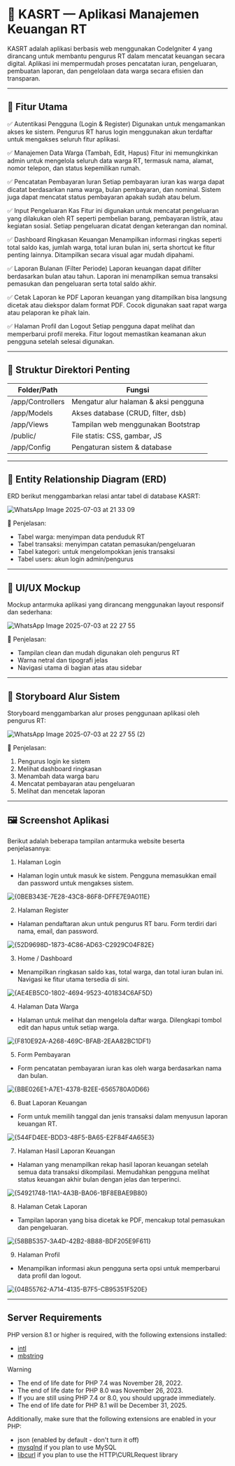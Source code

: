 # 💼 KASRT — Aplikasi Manajemen Keuangan RT

KASRT adalah aplikasi berbasis web menggunakan CodeIgniter 4 yang dirancang untuk membantu pengurus RT dalam mencatat keuangan secara digital. Aplikasi ini mempermudah proses pencatatan iuran, pengeluaran, pembuatan laporan, dan pengelolaan data warga secara efisien dan transparan.

---

## 📌 Fitur Utama

✅ Autentikasi Pengguna (Login & Register)
Digunakan untuk mengamankan akses ke sistem. Pengurus RT harus login menggunakan akun terdaftar untuk mengakses seluruh fitur aplikasi.

✅ Manajemen Data Warga (Tambah, Edit, Hapus)
Fitur ini memungkinkan admin untuk mengelola seluruh data warga RT, termasuk nama, alamat, nomor telepon, dan status kepemilikan rumah.

✅ Pencatatan Pembayaran Iuran
Setiap pembayaran iuran kas warga dapat dicatat berdasarkan nama warga, bulan pembayaran, dan nominal. Sistem juga dapat mencatat status pembayaran apakah sudah atau belum.

✅ Input Pengeluaran Kas
Fitur ini digunakan untuk mencatat pengeluaran yang dilakukan oleh RT seperti pembelian barang, pembayaran listrik, atau kegiatan sosial. Setiap pengeluaran dicatat dengan keterangan dan nominal.

✅ Dashboard Ringkasan Keuangan
Menampilkan informasi ringkas seperti total saldo kas, jumlah warga, total iuran bulan ini, serta shortcut ke fitur penting lainnya. Ditampilkan secara visual agar mudah dipahami.

✅ Laporan Bulanan (Filter Periode)
Laporan keuangan dapat difilter berdasarkan bulan atau tahun. Laporan ini menampilkan semua transaksi pemasukan dan pengeluaran serta total saldo akhir.

✅ Cetak Laporan ke PDF
Laporan keuangan yang ditampilkan bisa langsung dicetak atau diekspor dalam format PDF. Cocok digunakan saat rapat warga atau pelaporan ke pihak lain.

✅ Halaman Profil dan Logout
Setiap pengguna dapat melihat dan memperbarui profil mereka. Fitur logout memastikan keamanan akun pengguna setelah selesai digunakan.

---

## 📂 Struktur Direktori Penting

| Folder/Path      | Fungsi                                |
| ---------------- | ------------------------------------- |
| /app/Controllers | Mengatur alur halaman & aksi pengguna |
| /app/Models      | Akses database (CRUD, filter, dsb)    |
| /app/Views       | Tampilan web menggunakan Bootstrap    |
| /public/         | File statis: CSS, gambar, JS          |
| /app/Config      | Pengaturan sistem & database          |

---

## 🧐 Entity Relationship Diagram (ERD)

ERD berikut menggambarkan relasi antar tabel di database KASRT:

![WhatsApp Image 2025-07-03 at 21 33 09](https://github.com/user-attachments/assets/82bbf40b-0dd8-47d4-a532-b70f0a050269)


📌 Penjelasan:

* Tabel warga: menyimpan data penduduk RT
* Tabel transaksi: menyimpan catatan pemasukan/pengeluaran
* Tabel kategori: untuk mengelompokkan jenis transaksi
* Tabel users: akun login admin/pengurus

---

## 📱 UI/UX Mockup

Mockup antarmuka aplikasi yang dirancang menggunakan layout responsif dan sederhana:

![WhatsApp Image 2025-07-03 at 22 27 55](https://github.com/user-attachments/assets/8551d2d4-854b-4cb1-8af6-2bea640679a5)


📌 Penjelasan:

* Tampilan clean dan mudah digunakan oleh pengurus RT
* Warna netral dan tipografi jelas
* Navigasi utama di bagian atas atau sidebar

---

## 🦾 Storyboard Alur Sistem

Storyboard menggambarkan alur proses penggunaan aplikasi oleh pengurus RT:

![WhatsApp Image 2025-07-03 at 22 27 55 (2)](https://github.com/user-attachments/assets/c1c82ce7-cdc3-4a29-9fb7-102a8d991560)


📌 Penjelasan:

1. Pengurus login ke sistem
2. Melihat dashboard ringkasan
3. Menambah data warga baru
4. Mencatat pembayaran atau pengeluaran
5. Melihat dan mencetak laporan

---

## 🖼️ Screenshot Aplikasi

Berikut adalah beberapa tampilan antarmuka website beserta penjelasannya:

1. Halaman Login

- Halaman login untuk masuk ke sistem. Pengguna memasukkan email dan password untuk mengakses sistem.
  
![{0BEB343E-7E28-43C8-86F8-DFFE7E9A011E}](https://github.com/user-attachments/assets/0958ffe5-d4ac-4309-a150-97124484b2df)

2. Halaman Register

- Halaman pendaftaran akun untuk pengurus RT baru. Form terdiri dari nama, email, dan password.
  
![{52D9698D-1873-4C86-AD63-C2929C04F82E}](https://github.com/user-attachments/assets/615581ec-9ef7-412f-b889-1825ace74a40)

3. Home / Dashboard

- Menampilkan ringkasan saldo kas, total warga, dan total iuran bulan ini. Navigasi ke fitur utama tersedia di sini.
  
![{AE4EB5C0-1802-4694-9523-401834C6AF5D}](https://github.com/user-attachments/assets/f80784f4-474c-421f-8962-fdaddf54f338)

4. Halaman Data Warga

- Halaman untuk melihat dan mengelola daftar warga. Dilengkapi tombol edit dan hapus untuk setiap warga.
  
![{F810E92A-A268-469C-BFAB-2EAA82BC1DF1}](https://github.com/user-attachments/assets/953648de-853b-402a-b233-8279189bf0ec)

5. Form Pembayaran

- Form pencatatan pembayaran iuran kas oleh warga berdasarkan nama dan bulan.
  
![{BBE026E1-A7E1-4378-B2EE-6565780A0D66}](https://github.com/user-attachments/assets/8e575833-4cf0-47de-a415-feaa9d15cc7c)

6. Buat Laporan Keuangan

- Form untuk memilih tanggal dan jenis transaksi dalam menyusun laporan keuangan RT.
  
![{544FD4EE-BDD3-48F5-BA65-E2F84F4A65E3}](https://github.com/user-attachments/assets/826a0a1a-6177-48aa-bcb2-6908077c27e3)

7. Halaman Hasil Laporan Keuangan

- Halaman yang menampilkan rekap hasil laporan keuangan setelah semua data transaksi dikompilasi. Memudahkan pengguna melihat status keuangan akhir bulan dengan jelas dan terperinci.
  
![{54921748-11A1-4A3B-BA06-1BF8EBAE9B80}](https://github.com/user-attachments/assets/5285ac4f-db52-4193-9a08-769608fb83a8)

8. Halaman Cetak Laporan
   
- Tampilan laporan yang bisa dicetak ke PDF, mencakup total pemasukan dan pengeluaran.
  
![{58BB5357-3A4D-42B2-8B88-BDF205E9F611}](https://github.com/user-attachments/assets/49f497cd-a112-437b-ad23-e00a35d99877)

9. Halaman Profil

- Menampilkan informasi akun pengguna serta opsi untuk memperbarui data profil dan logout.
  
![{04B55762-A714-4135-B7F5-CB95351F520E}](https://github.com/user-attachments/assets/bc91b356-5710-4ac9-9509-4a7d86aba50c)

---


## Server Requirements

PHP version 8.1 or higher is required, with the following extensions installed:

- [intl](http://php.net/manual/en/intl.requirements.php)
- [mbstring](http://php.net/manual/en/mbstring.installation.php)

> [!WARNING]
> - The end of life date for PHP 7.4 was November 28, 2022.
> - The end of life date for PHP 8.0 was November 26, 2023.
> - If you are still using PHP 7.4 or 8.0, you should upgrade immediately.
> - The end of life date for PHP 8.1 will be December 31, 2025.

Additionally, make sure that the following extensions are enabled in your PHP:

- json (enabled by default - don't turn it off)
- [mysqlnd](http://php.net/manual/en/mysqlnd.install.php) if you plan to use MySQL
- [libcurl](http://php.net/manual/en/curl.requirements.php) if you plan to use the HTTP\CURLRequest library
